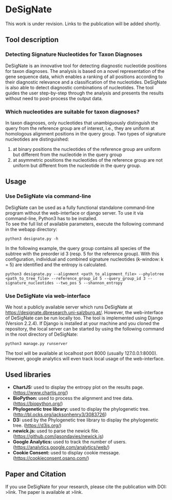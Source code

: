 # DeSigNate

This work is under revision. Links to the publication will be added shortly.

## Tool description

### Detecting Signature Nucleotides for Taxon Diagnoses
DeSigNate is an innovative tool for detecting diagnostic nucleotide positions for taxon diagnoses. The analysis is based on a novel representation of the gene sequence data, which enables a ranking of all positions according to their diagnostic relevance and a classification of the nucleotides. DeSigNate is also able to detect diagnostic combinations of nucleotides. The tool guides the user step-by-step through the analysis and presents the results without need to post-process the output data.

### Which nucleotides are suitable for taxon diagnoses?
In taxon diagnoses, only nucleotides that unambiguously distinguish the query from the reference group are of interest, i.e., they are uniform at homologous alignment positions in the query group. Two types of signature nucleotides are distinguished:
1. at binary positions the nucleotides of the reference group are uniform but different from the nucleotide in the query group
2. at asymmetric positions the nucleotides of the reference group are not uniform but different from the nucleotide in the query group.

## Usage

### Use DeSigNate via command-line

DeSigNate can be used as a fully functional standalone command-line program without the web-interface or django server.
To use it via command-line, Python3 has to be installed.  
To see the full list of available parameters, execute the following command in the webapp directory:

```
python3 designate.py -h
```

In the following example, the query group contains all species of the subtree with the preorder id 3 (resp. 5 for the reference group). With this configuration, individual and combined signature  nucleotides (k-window: k = 5) are identified and the entropy is calculated.

```
python3 designate.py --alignment <path_to_alignment_file> --phylotree <path_to_tree_file> --reference_group_id 5 --query_group_id 3 --signature_nucleotides --two_pos 5 --shannon_entropy
```

### Use DeSigNate via web-interface

We host a publicly available server which runs DeSigNate at  https://designate.dbresearch.uni-salzburg.at/.
However, the web-interface of DeSigNate can be run locally too.
The tool is implemented using Django (Version 2.2.4). If Django is installed at your machine and you cloned the repository, the local server can be started by using the following command in the root directory of DeSigNate:
```
python3 manage.py runserver
```
The tool will be available at localhost port 8000 (usually 127.0.0.1:8000).
However, google analytics will even track local usage of the web-interface.


## Used libraries
- **ChartJS:** used to display the entropy plot on the results page. (https://www.chartjs.org/)
- **BioPython:** used to process the alignment and tree data. (https://biopython.org/)
- **Phylogenetic tree library:** used to display the phylogenetic tree. (http://bl.ocks.org/jacksonhenry3/3083726)
- **D3:** used by the Phylogenetic tree library to display the phylogenetic tree. (https://d3js.org/)
- **newick.js:** used to parse the newick file. (https://github.com/jasondavies/newick.js)
- **Google Analytics:** used to track the number of users. (https://analytics.google.com/analytics/web/)
- **Cookie Consent:** used to display cookie message. (https://cookieconsent.osano.com/)
## Paper and Citation
If you use DeSigNate for your research, please cite the publication with DOI: >link.
The paper is available at >link.
